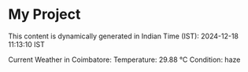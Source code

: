 # My Project

This content is dynamically generated in Indian Time (IST): 2024-12-18 11:13:10 IST


Current Weather in Coimbatore:
Temperature: 29.88 °C
Condition: haze
